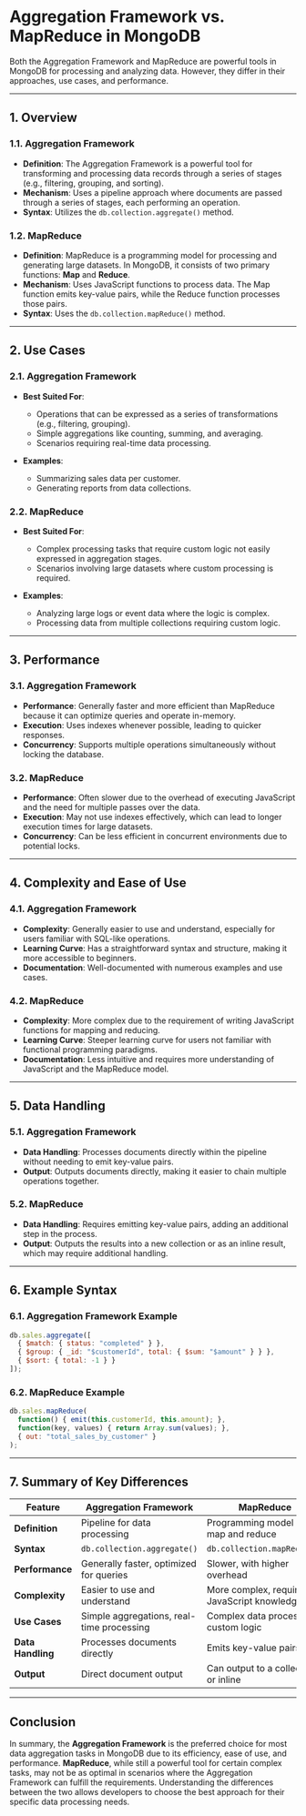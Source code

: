 # **Aggregation Framework vs. MapReduce in MongoDB**

Both the Aggregation Framework and MapReduce are powerful tools in MongoDB for processing and analyzing data. However, they differ in their approaches, use cases, and performance.

---

## **1. Overview**

### **1.1. Aggregation Framework**
- **Definition**: The Aggregation Framework is a powerful tool for transforming and processing data records through a series of stages (e.g., filtering, grouping, and sorting).
- **Mechanism**: Uses a pipeline approach where documents are passed through a series of stages, each performing an operation.
- **Syntax**: Utilizes the `db.collection.aggregate()` method.
  
### **1.2. MapReduce**
- **Definition**: MapReduce is a programming model for processing and generating large datasets. In MongoDB, it consists of two primary functions: **Map** and **Reduce**.
- **Mechanism**: Uses JavaScript functions to process data. The Map function emits key-value pairs, while the Reduce function processes those pairs.
- **Syntax**: Uses the `db.collection.mapReduce()` method.

---

## **2. Use Cases**

### **2.1. Aggregation Framework**
- **Best Suited For**:
  - Operations that can be expressed as a series of transformations (e.g., filtering, grouping).
  - Simple aggregations like counting, summing, and averaging.
  - Scenarios requiring real-time data processing.
  
- **Examples**:
  - Summarizing sales data per customer.
  - Generating reports from data collections.

### **2.2. MapReduce**
- **Best Suited For**:
  - Complex processing tasks that require custom logic not easily expressed in aggregation stages.
  - Scenarios involving large datasets where custom processing is required.
  
- **Examples**:
  - Analyzing large logs or event data where the logic is complex.
  - Processing data from multiple collections requiring custom logic.

---

## **3. Performance**

### **3.1. Aggregation Framework**
- **Performance**: Generally faster and more efficient than MapReduce because it can optimize queries and operate in-memory.
- **Execution**: Uses indexes whenever possible, leading to quicker responses.
- **Concurrency**: Supports multiple operations simultaneously without locking the database.

### **3.2. MapReduce**
- **Performance**: Often slower due to the overhead of executing JavaScript and the need for multiple passes over the data.
- **Execution**: May not use indexes effectively, which can lead to longer execution times for large datasets.
- **Concurrency**: Can be less efficient in concurrent environments due to potential locks.

---

## **4. Complexity and Ease of Use**

### **4.1. Aggregation Framework**
- **Complexity**: Generally easier to use and understand, especially for users familiar with SQL-like operations.
- **Learning Curve**: Has a straightforward syntax and structure, making it more accessible to beginners.
- **Documentation**: Well-documented with numerous examples and use cases.

### **4.2. MapReduce**
- **Complexity**: More complex due to the requirement of writing JavaScript functions for mapping and reducing.
- **Learning Curve**: Steeper learning curve for users not familiar with functional programming paradigms.
- **Documentation**: Less intuitive and requires more understanding of JavaScript and the MapReduce model.

---

## **5. Data Handling**

### **5.1. Aggregation Framework**
- **Data Handling**: Processes documents directly within the pipeline without needing to emit key-value pairs.
- **Output**: Outputs documents directly, making it easier to chain multiple operations together.

### **5.2. MapReduce**
- **Data Handling**: Requires emitting key-value pairs, adding an additional step in the process.
- **Output**: Outputs the results into a new collection or as an inline result, which may require additional handling.

---

## **6. Example Syntax**

### **6.1. Aggregation Framework Example**
```javascript
db.sales.aggregate([
  { $match: { status: "completed" } },
  { $group: { _id: "$customerId", total: { $sum: "$amount" } } },
  { $sort: { total: -1 } }
]);
```

### **6.2. MapReduce Example**
```javascript
db.sales.mapReduce(
  function() { emit(this.customerId, this.amount); },
  function(key, values) { return Array.sum(values); },
  { out: "total_sales_by_customer" }
);
```

---

## **7. Summary of Key Differences**

| Feature                          | Aggregation Framework                          | MapReduce                                      |
|----------------------------------|-----------------------------------------------|------------------------------------------------|
| **Definition**                   | Pipeline for data processing                   | Programming model using map and reduce         |
| **Syntax**                       | `db.collection.aggregate()`                    | `db.collection.mapReduce()`                    |
| **Performance**                  | Generally faster, optimized for queries       | Slower, with higher overhead                    |
| **Complexity**                   | Easier to use and understand                   | More complex, requires JavaScript knowledge     |
| **Use Cases**                    | Simple aggregations, real-time processing      | Complex data processing, custom logic           |
| **Data Handling**                | Processes documents directly                    | Emits key-value pairs                           |
| **Output**                       | Direct document output                          | Can output to a collection or inline            |

---

## **Conclusion**

In summary, the **Aggregation Framework** is the preferred choice for most data aggregation tasks in MongoDB due to its efficiency, ease of use, and performance. **MapReduce**, while still a powerful tool for certain complex tasks, may not be as optimal in scenarios where the Aggregation Framework can fulfill the requirements. Understanding the differences between the two allows developers to choose the best approach for their specific data processing needs.
